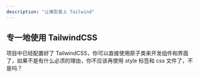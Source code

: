 ```yaml
---
description: "让模型爱上 Tailwind"
---
```


## 专一地使用 TailwindCSS

项目中已经配置好了 TailwindCSS，你可以直接使用原子类来开发组件和界面了，如果不是有什么必须的理由，你不应该再使用 style 标签和 css 文件了，不是吗？
